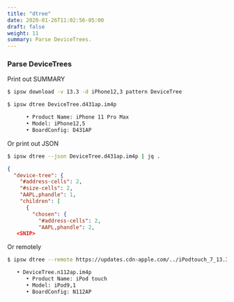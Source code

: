 ```yaml
---
title: "dtree"
date: 2020-01-26T11:02:56-05:00
draft: false
weight: 11
summary: Parse DeviceTrees.
---
```


### Parse DeviceTrees

Print out SUMMARY

```bash
$ ipsw download -v 13.3 -d iPhone12,3 pattern DeviceTree
```

```bash
$ ipsw dtree DeviceTree.d431ap.im4p

      • Product Name: iPhone 11 Pro Max
      • Model: iPhone12,5
      • BoardConfig: D431AP
```

Or print out JSON

```bash
$ ipsw dtree --json DeviceTree.d431ap.im4p | jq .
```

```json
{
  "device-tree": {
    "#address-cells": 2,
    "#size-cells": 2,
    "AAPL,phandle": 1,
    "children": [
      {
        "chosen": {
          "#address-cells": 2,
          "AAPL,phandle": 2,
   <SNIP>
```

Or remotely

```bash
$ ipsw dtree --remote https://updates.cdn-apple.com/../iPodtouch_7_13.3_17C54_Restore.ipsw

   • DeviceTree.n112ap.im4p
      • Product Name: iPod touch
      • Model: iPod9,1
      • BoardConfig: N112AP
```

